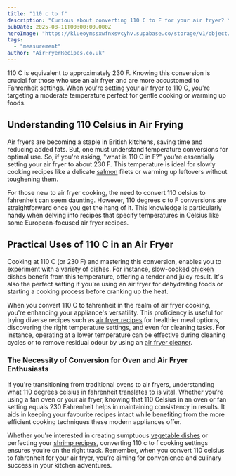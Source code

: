 ```yaml
---
title: "110 c to f"
description: "Curious about converting 110 C to F for your air fryer? You're in luck! We uncover the perfect temperature conversion to simplify your cooking experience."
pubDate: 2025-08-11T00:00:00.000Z
heroImage: "https://klueoymssxwfnxsvcyhv.supabase.co/storage/v1/object/public/md/110-c-to-f-d0698323.png"
tags:
  - "measurement"
author: "AirFryerRecipes.co.uk"
---
```


<p id="">110 C is equivalent to approximately 230 F. Knowing this conversion is crucial for those who use an air fryer and are more accustomed to Fahrenheit settings. When you're setting your air fryer to 110 C, you're targeting a moderate temperature perfect for gentle cooking or warming up foods.</p><h2 id="">Understanding 110 Celsius in Air Frying</h2><p id="">Air fryers are becoming a staple in British kitchens, saving time and reducing added fats. But, one must understand temperature conversions for optimal use. So, if you're asking, "what is 110 C in F?" you're essentially setting your air fryer to about 230 F. This temperature is ideal for slowly cooking recipes like a delicate <a href="https://www.airfryerrecipe.co.uk/recipe-category/salmon" id="">salmon</a> filets or warming up leftovers without toughening them.</p><p id="">For those new to air fryer cooking, the need to convert 110 celsius to fahrenheit can seem daunting. However, 110 degrees c to F conversions are straightforward once you get the hang of it. This knowledge is particularly handy when delving into recipes that specify temperatures in Celsius like some European-focused air fryer recipes.</p><h2 id="">Practical Uses of 110 C in an Air Fryer</h2><p id="">Cooking at 110 C (or 230 F) and mastering this conversion, enables you to experiment with a variety of dishes. For instance, slow-cooked <a href="https://www.airfryerrecipe.co.uk/recipe-category/chicken" id="">chicken</a> dishes benefit from this temperature, offering a tender and juicy result. It's also the perfect setting if you're using an air fryer for dehydrating foods or starting a cooking process before cranking up the heat.</p><p id="">When you convert 110 C to fahrenheit in the realm of air fryer cooking, you're enhancing your appliance's versatility. This proficiency is useful for trying diverse recipes such as <a href="https://www.airfryerrecipe.co.uk/recipes" id="">air fryer recipes</a> for healthier meal options, discovering the right temperature settings, and even for cleaning tasks. For instance, operating at a lower temperature can be effective during cleaning cycles or to remove residual odour by using an <a href="https://www.airfryerrecipe.co.uk/air-fryer-cleaner" id="">air fryer cleaner</a>.</p><h3 id="">The Necessity of Conversion for Oven and Air Fryer Enthusiasts</h3><p id="">If you're transitioning from traditional ovens to air fryers, understanding what 110 degrees celsius in fahrenheit translates to is vital. Whether you’re using a fan oven or your air fryer, knowing that 110 Celsius in an oven or fan setting equals 230 Fahrenheit helps in maintaining consistency in results. It aids in keeping your favourite recipes intact while benefiting from the more efficient cooking techniques these modern appliances offer.</p><p id="">Whether you're interested in creating sumptuous <a href="https://www.airfryerrecipe.co.uk/recipe-category/vegetables" id="">vegetable dishes</a> or perfecting your <a href="https://www.airfryerrecipe.co.uk/recipe-category/shrimp" id="">shrimp recipes</a>, converting 110 c to f cooking settings ensures you’re on the right track. Remember, when you convert 110 celsius to fahrenheit for your air fryer, you’re aiming for convenience and culinary success in your kitchen adventures.</p>